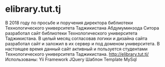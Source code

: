 # elibrary.tut.tj
В 2018 году по просьбе и поручения директора библиотеки Технологического университета Таджикистана Абдумуминзода Ситора разработал сайт библиотеки Технологического университета Таджикистана.  В целый месяц согласовав логики и дизайна сайта разработал сайт и заложил в их сервер и под доменом университета. В настоящее время данный сайт активный и пользуется студентами Технологического университета Таджикистана.  http://elibrary.tut.tj/ Использованы: Yii Framework JQuery Шаблон Template MySql
